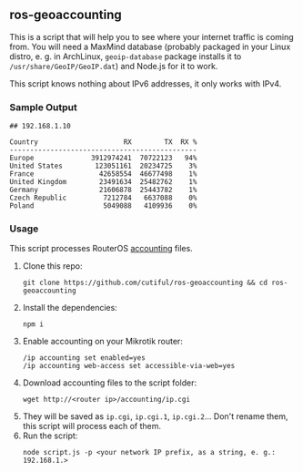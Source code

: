 ## ros-geoaccounting
This is a script that will help you to see where your internet traffic is coming
from. You will need a MaxMind database (probably packaged in your Linux distro,
e. g. in ArchLinux, `geoip-database` package installs it to
`/usr/share/GeoIP/GeoIP.dat`) and Node.js for it to work.

This script knows nothing about IPv6 addresses, it only works with IPv4.

### Sample Output
```
## 192.168.1.10

Country                     RX        TX  RX %
----------------------------------------------
Europe              3912974241  70722123   94%
United States        123051161  20234725    3%
France                42658554  46677498    1%
United Kingdom        23491634  25482762    1%
Germany               21606878  25443782    1%
Czech Republic         7212784   6637088    0%
Poland                 5049088   4109936    0%
```

### Usage
This script processes RouterOS [accounting](https://wiki.mikrotik.com/wiki/Manual:IP/Accounting)
files.

1. Clone this repo:
   ```
   git clone https://github.com/cutiful/ros-geoaccounting && cd ros-geoaccounting
   ```
2. Install the dependencies:
   ```
   npm i
   ```
3. Enable accounting on your Mikrotik router:
   ```
   /ip accounting set enabled=yes
   /ip accounting web-access set accessible-via-web=yes
   ```
4. Download accounting files to the script folder:
   ```
   wget http://<router ip>/accounting/ip.cgi
   ```
5. They will be saved as `ip.cgi`, `ip.cgi.1`, `ip.cgi.2`... Don't rename them,
   this script will process each of them.
6. Run the script:
   ```
   node script.js -p <your network IP prefix, as a string, e. g.: 192.168.1.>
   ```
